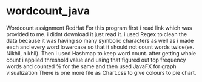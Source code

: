 # wordcount_java
Wordcount assignment RedHat
For this program first i read link which was provided to me. i didnt download it just read it. i used Regex to clean the data because it was having so many symbolic characters as well as i made each and every word lowercase so that it should not count words twice(ex. Nikhil, nikhil). Then i used Hashmap to keep word count. after getting whole count i applied threshold value and using that figured out top frequency words and counted % for the same and then used JavaFX for graph visualization There is one more file as Chart.css to give colours to pie chart.
